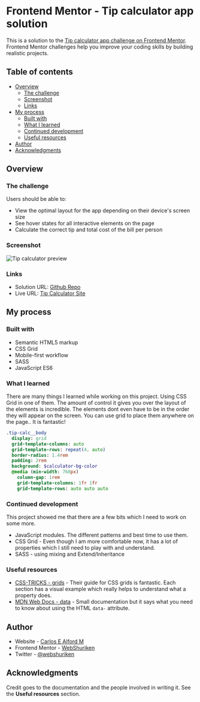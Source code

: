 # Frontend Mentor - Tip calculator app solution

This is a solution to the [Tip calculator app challenge on Frontend Mentor](https://www.frontendmentor.io/challenges/tip-calculator-app-ugJNGbJUX). Frontend Mentor challenges help you improve your coding skills by building realistic projects.

## Table of contents

- [Overview](#overview)
  - [The challenge](#the-challenge)
  - [Screenshot](#screenshot)
  - [Links](#links)
- [My process](#my-process)
  - [Built with](#built-with)
  - [What I learned](#what-i-learned)
  - [Continued development](#continued-development)
  - [Useful resources](#useful-resources)
- [Author](#author)
- [Acknowledgments](#acknowledgments)

## Overview

### The challenge

Users should be able to:

- View the optimal layout for the app depending on their device's screen size
- See hover states for all interactive elements on the page
- Calculate the correct tip and total cost of the bill per person

### Screenshot

![Tip calculator preview](./screenshot.png)

### Links

- Solution URL: [Github Repo](https://github.com/webshuriken/tip-calculator)
- Live URL: [Tip Calculator Site](https://webshuriken.github.io/tip-calculator/)

## My process

### Built with

- Semantic HTML5 markup
- CSS Grid
- Mobile-first workflow
- SASS
- JavaScript ES6

### What I learned

There are many things I learned while working on this project. Using CSS Grid in one of them. The amount of control it gives you over the layout of the elements is incredible. The elements dont even have to be in the order they will appear on the screen. You can use grid to place them anywhere on the page.. It is fantastic!

```sass
.tip-calc__body
  display: grid
  grid-template-columns: auto
  grid-template-rows: repeat(4, auto)
  border-radius: 1.4rem
  padding: 2rem
  background: $calculator-bg-color
  @media (min-width: 768px)
    column-gap: 1rem
    grid-template-columns: 1fr 1fr
    grid-template-rows: auto auto auto
```

### Continued development

This project showed me that there are a few bits which I need to work on some more.

- JavaScript modules. The different patterns and best time to use them.
- CSS Grid - Even though I am more comfortable now, it has a lot of properties which I still need to play with and understand.
- SASS - using mixing and Extend/Inheritance

### Useful resources

- [CSS-TRICKS - grids](https://css-tricks.com/snippets/css/complete-guide-grid/) - Their guide for CSS grids is fantastic. Each section has a visual example which really helps to understand what a property does.
- [MDN Web Docs - data](https://developer.mozilla.org/en-US/docs/Learn/HTML/Howto/Use_data_attributes) - Small documentation but it says what you need to know about using the HTML `data-` attribute.

## Author

- Website - [Carlos E Alford M](https://carlosealford.com)
- Frontend Mentor - [WebShuriken](https://www.frontendmentor.io/profile/WebShuriken)
- Twitter - [@webshuriken](https://www.twitter.com/webshuriken)

## Acknowledgments

Credit goes to the documentation and the people involved in writing it. See the **Useful resources** section.
